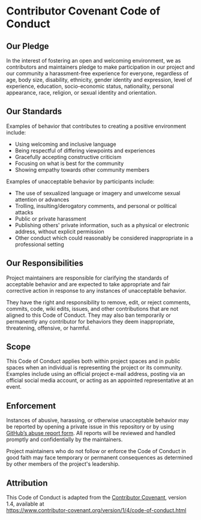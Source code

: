 
# Contributor Covenant Code of Conduct

## Our Pledge

In the interest of fostering an open and welcoming environment, we as contributors and maintainers pledge to make participation in our project and our community a harassment-free experience for everyone, regardless of age, body size, disability, ethnicity, gender identity and expression, level of experience, education, socio-economic status, nationality, personal appearance, race, religion, or sexual identity and orientation.

## Our Standards

Examples of behavior that contributes to creating a positive environment include:

- Using welcoming and inclusive language  
- Being respectful of differing viewpoints and experiences  
- Gracefully accepting constructive criticism  
- Focusing on what is best for the community  
- Showing empathy towards other community members  

Examples of unacceptable behavior by participants include:

- The use of sexualized language or imagery and unwelcome sexual attention or advances  
- Trolling, insulting/derogatory comments, and personal or political attacks  
- Public or private harassment  
- Publishing others' private information, such as a physical or electronic address, without explicit permission  
- Other conduct which could reasonably be considered inappropriate in a professional setting  

## Our Responsibilities

Project maintainers are responsible for clarifying the standards of acceptable behavior and are expected to take appropriate and fair corrective action in response to any instances of unacceptable behavior.

They have the right and responsibility to remove, edit, or reject comments, commits, code, wiki edits, issues, and other contributions that are not aligned to this Code of Conduct. They may also ban temporarily or permanently any contributor for behaviors they deem inappropriate, threatening, offensive, or harmful.

## Scope

This Code of Conduct applies both within project spaces and in public spaces when an individual is representing the project or its community. Examples include using an official project e-mail address, posting via an official social media account, or acting as an appointed representative at an event.

## Enforcement

Instances of abusive, harassing, or otherwise unacceptable behavior may be reported by opening a private issue in this repository or by using [GitHub’s abuse report form](https://github.com/contact/report-abuse). All reports will be reviewed and handled promptly and confidentially by the maintainers.

Project maintainers who do not follow or enforce the Code of Conduct in good faith may face temporary or permanent consequences as determined by other members of the project's leadership.

## Attribution

This Code of Conduct is adapted from the [Contributor Covenant][homepage], version 1.4, available at  
https://www.contributor-covenant.org/version/1/4/code-of-conduct.html

[homepage]: https://www.contributor-covenant.org
